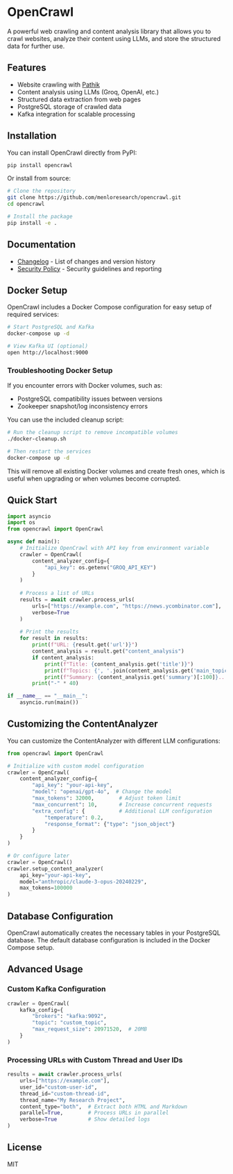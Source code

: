# OpenCrawl

A powerful web crawling and content analysis library that allows you to crawl websites, analyze their content using LLMs, and store the structured data for further use.

## Features

- Website crawling with [Pathik](https://github.com/menloresearch/pathik)
- Content analysis using LLMs (Groq, OpenAI, etc.)
- Structured data extraction from web pages
- PostgreSQL storage of crawled data
- Kafka integration for scalable processing

## Installation

You can install OpenCrawl directly from PyPI:

```bash
pip install opencrawl
```

Or install from source:

```bash
# Clone the repository
git clone https://github.com/menloresearch/opencrawl.git
cd opencrawl

# Install the package
pip install -e .
```

## Documentation

- [Changelog](CHANGELOG.md) - List of changes and version history
- [Security Policy](SECURITY.md) - Security guidelines and reporting

## Docker Setup

OpenCrawl includes a Docker Compose configuration for easy setup of required services:

```bash
# Start PostgreSQL and Kafka
docker-compose up -d

# View Kafka UI (optional)
open http://localhost:9000
```

### Troubleshooting Docker Setup

If you encounter errors with Docker volumes, such as:
- PostgreSQL compatibility issues between versions
- Zookeeper snapshot/log inconsistency errors

You can use the included cleanup script:

```bash
# Run the cleanup script to remove incompatible volumes
./docker-cleanup.sh

# Then restart the services
docker-compose up -d
```

This will remove all existing Docker volumes and create fresh ones, which is useful when upgrading or when volumes become corrupted.

## Quick Start

```python
import asyncio
import os
from opencrawl import OpenCrawl

async def main():
    # Initialize OpenCrawl with API key from environment variable
    crawler = OpenCrawl(
        content_analyzer_config={
            "api_key": os.getenv("GROQ_API_KEY")
        }
    )
    
    # Process a list of URLs
    results = await crawler.process_urls(
        urls=["https://example.com", "https://news.ycombinator.com"],
        verbose=True
    )
    
    # Print the results
    for result in results:
        print(f"URL: {result.get('url')}")
        content_analysis = result.get("content_analysis")
        if content_analysis:
            print(f"Title: {content_analysis.get('title')}")
            print(f"Topics: {', '.join(content_analysis.get('main_topics', []))}")
            print(f"Summary: {content_analysis.get('summary')[:100]}...")
        print("-" * 40)

if __name__ == "__main__":
    asyncio.run(main())
```

## Customizing the ContentAnalyzer

You can customize the ContentAnalyzer with different LLM configurations:

```python
from opencrawl import OpenCrawl

# Initialize with custom model configuration
crawler = OpenCrawl(
    content_analyzer_config={
        "api_key": "your-api-key",
        "model": "openai/gpt-4o",  # Change the model
        "max_tokens": 32000,        # Adjust token limit
        "max_concurrent": 10,       # Increase concurrent requests
        "extra_config": {           # Additional LLM configuration
            "temperature": 0.2,
            "response_format": {"type": "json_object"}
        }
    }
)

# Or configure later
crawler = OpenCrawl()
crawler.setup_content_analyzer(
    api_key="your-api-key",
    model="anthropic/claude-3-opus-20240229",
    max_tokens=100000
)
```

## Database Configuration

OpenCrawl automatically creates the necessary tables in your PostgreSQL database. The default database configuration is included in the Docker Compose setup.

## Advanced Usage

### Custom Kafka Configuration

```python
crawler = OpenCrawl(
    kafka_config={
        "brokers": "kafka:9092",
        "topic": "custom_topic",
        "max_request_size": 20971520,  # 20MB
    }
)
```

### Processing URLs with Custom Thread and User IDs

```python
results = await crawler.process_urls(
    urls=["https://example.com"],
    user_id="custom-user-id",
    thread_id="custom-thread-id",
    thread_name="My Research Project",
    content_type="both",  # Extract both HTML and Markdown
    parallel=True,        # Process URLs in parallel
    verbose=True          # Show detailed logs
)
```

## License

MIT 
